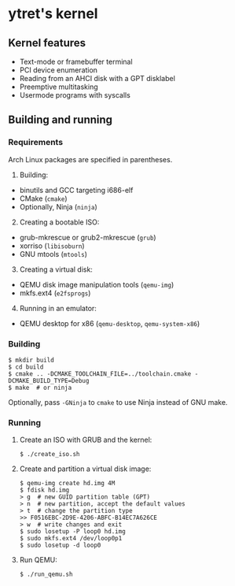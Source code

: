 # ytret's kernel

## Kernel features

* Text-mode or framebuffer terminal
* PCI device enumeration
* Reading from an AHCI disk with a GPT disklabel
* Preemptive multitasking
* Usermode programs with syscalls


## Building and running

### Requirements

Arch Linux packages are specified in parentheses.

1. Building:

  * binutils and GCC targeting i686-elf
  * CMake (`cmake`)
  * Optionally, Ninja (`ninja`)

2. Creating a bootable ISO:

  * grub-mkrescue or grub2-mkrescue (`grub`)
  * xorriso (`libisoburn`)
  * GNU mtools (`mtools`)

3. Creating a virtual disk:

  * QEMU disk image manipulation tools (`qemu-img`)
  * mkfs.ext4 (`e2fsprogs`)

4. Running in an emulator:

  * QEMU desktop for x86 (`qemu-desktop`, `qemu-system-x86`)

### Building

```
$ mkdir build
$ cd build
$ cmake .. -DCMAKE_TOOLCHAIN_FILE=../toolchain.cmake -DCMAKE_BUILD_TYPE=Debug
$ make  # or ninja
```

Optionally, pass `-GNinja` to `cmake` to use Ninja instead of GNU make.

### Running

1. Create an ISO with GRUB and the kernel:

    ```
    $ ./create_iso.sh
    ```

2. Create and partition a virtual disk image:

    ```
    $ qemu-img create hd.img 4M
    $ fdisk hd.img
    > g  # new GUID partition table (GPT)
    > n  # new partition, accept the default values
    > t  # change the partition type
    >> F0516EBC-2D9E-4206-ABFC-B14EC7A626CE
    > w  # write changes and exit
    $ sudo losetup -P loop0 hd.img
    $ sudo mkfs.ext4 /dev/loop0p1
    $ sudo losetup -d loop0
    ```

3. Run QEMU:

    ```
    $ ./run_qemu.sh
    ```
